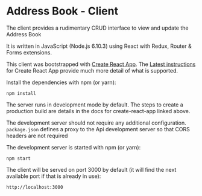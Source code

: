 # Address Book - Client

The client provides a rudimentary CRUD interface to view and update the Address Book

It is written in JavaScript (Node.js 6.10.3) using React with Redux, Router & Forms extensions.

This client was bootstrapped with [Create React App](https://github.com/facebookincubator/create-react-app).
The [Latest instructions](https://github.com/facebookincubator/create-react-app/blob/master/packages/react-scripts/template/README.md) for Create React App provide much more detail of what is supported.

Install the dependencies with npm (or yarn):

```
npm install
```

The server runs in development mode by default. The steps to create a production build are details in the docs for create-react-app linked above.

The development server should not require any additional configuration. ```package.json``` defines a proxy to the Api development server so that CORS headers are not required

The development server is started with npm (or yarn):

```
npm start
```

The client will be served on port 3000 by default (it will find the next available port if that is already in use):

```
http://localhost:3000
```

